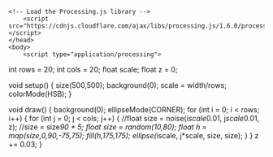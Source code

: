 <html>
	<head>
		<title>My Sketch</title>
    
    <!-- Load the Processing.js library -->
		<script src="https://cdnjs.cloudflare.com/ajax/libs/processing.js/1.6.0/processing.min.js"></script>
	</head>
	<body>
		<script type="application/processing">
		
int rows = 20;
int cols = 20;
float scale;
float z = 0;

void setup() {
  size(500,500);
  background(0);
  scale = width/rows;
  colorMode(HSB);
}

void draw() {
  background(0);
  ellipseMode(CORNER);
  for (int i = 0; i < rows; i++) {
    for (int j = 0; j < cols; j++) {
      //float size = noise(i*scale*0.01, j*scale*0.01, z);
      //size = size*90 + 5;
      float size = random(10,80);
      float h = map(size,0,90,-75,75);
      fill(h,175,175);
      ellipse(i*scale, j*scale, size, size);
    }
  }
  z += 0.03;
}
		</script>
		<canvas> </canvas>
	</body>
</html>
